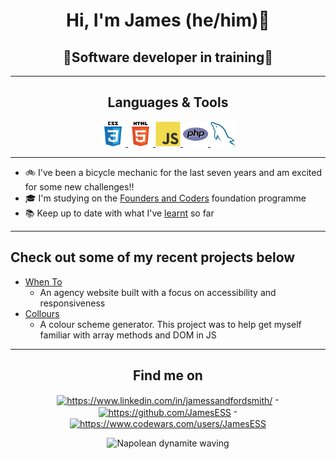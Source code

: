 <h1 align="center">Hi, I'm James (he/him)👋</h1>
<h2 align="center">🔧Software developer in training🔧</h2>

---

<h2 align="center">Languages & Tools</h2>
<p align="center"> 
  <a href="https://www.w3schools.com/css/" target="_blank" rel="noreferrer"> 
    <img src="https://raw.githubusercontent.com/devicons/devicon/master/icons/css3/css3-original-wordmark.svg" alt="css3 icon" width="40" height="40"/>
  </a>
  <a href="https://www.w3.org/html/" target="_blank" rel="noreferrer"> 
     <img src="https://raw.githubusercontent.com/devicons/devicon/master/icons/html5/html5-original-wordmark.svg" alt="html5 icon" width="40" height="40"/> 
  </a> 
  <a href="https://developer.mozilla.org/en-US/docs/Web/JavaScript" target="_blank" rel="noreferrer"> 
    <img src="https://raw.githubusercontent.com/devicons/devicon/master/icons/javascript/javascript-original.svg" alt="javascript icon" width="40" height="40"/>
  </a>
  <a href="https://www.php.net/" target="_blank" rel="noreferrer"> 
    <img src="https://raw.githubusercontent.com/devicons/devicon/master/icons/php/php-original.svg" alt="php icon" width="40" height="40"/>
  </a>
  <a href="https://www.mysql.com/" target="_blank" rel="noreferrer"> 
    <img src="https://raw.githubusercontent.com/devicons/devicon/master/icons/mysql/mysql-original.svg" alt="mysql icon" width="40" height="40"/>
  </a>   

</p>

---
- 🚲 I've been a bicycle mechanic for the last seven years and am excited for some new challenges!!
- 🎓 I'm studying on the [Founders and Coders](https://www.foundersandcoders.com/) foundation programme
- 📚 Keep up to date with what I've [learnt]() so far
---
## Check out some of my recent projects below
- [When To](https://github.com/JamesESS/whento)
    - An agency website built with a focus on accessibility and responsiveness
- [Collours](https://github.com/JamesESS/Collours)
    - A colour scheme generator. This project was to help get myself familiar with array methods and DOM in JS
---
<h2 align="center">Find me on</h2>
<p align="center"> 
<a href="https://www.linkedin.com/in/jamessandfordsmith/" target="blank"><img align="center" src="https://raw.githubusercontent.com/rahuldkjain/github-profile-readme-generator/master/src/images/icons/Social/linked-in-alt.svg" alt="https://www.linkedin.com/in/jamessandfordsmith/" height="40" width="40" /></a> -
<a href="https://github.com/JamesESS" target="blank"><img align="center" src="https://github.githubassets.com/images/modules/logos_page/GitHub-Mark.png" alt="https://github.com/JamesESS" height="40" width="40" /></a> -
 <a href="https://www.codewars.com/users/JamesESS" target="blank"><img align="center" src="https://www.codewars.com/packs/assets/logo.61192cf7.svg" alt="https://www.codewars.com/users/JamesESS" height="40" width="40" /></a> 
</p>

<p align="center"><img src="https://media3.giphy.com/media/icUEIrjnUuFCWDxFpU/giphy.gif?cid=ecf05e47tucwnjoeeqmuivdm3b5rta7bcvm39dxmlgir40gs&ep=v1_gifs_search&rid=giphy.gif&ct=g" alt="Napolean dynamite waving"></p>